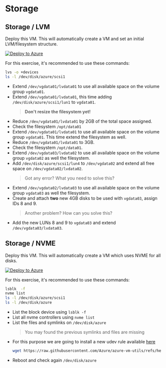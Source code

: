 # Storage
## Storage / LVM
  Deploy this VM. This will automatically create a VM and set an initial LVM/filesystem structure.
   
  [![Deploy to Azure](https://aka.ms/deploytoazurebutton)](https://portal.azure.com/#create/Microsoft.Template/uri/https%3A%2F%2Fraw.githubusercontent.com%2Fjonathanbrenes%2Fmentorship%2Frefs%2Fheads%2Fmain%2Fstorage001.json)
  
  For this exercise, it's recommended to use these commands: 
  ```bash
  lvs -o +devices
  ls -l /dev/disk/azure/scsi1
  ```

  - Extend ```/dev/vgdata01/lvdata01``` to use all available space on the volume group ```vgdata01```.
  - Extend ```/dev/vgdata01/lvdata01```, this time adding ```/dev/disk/azure/scsi1/lun1``` to ```vgdata01```.
    > **Don't resize the filesystem yet!**
  - Reduce ```/dev/vgdata01/lvdata01``` by 2GB of the total space assigned.
  - Check the filesystem ```/opt/data01```
  - Extend ```/dev/vgdata01/lvdata01``` to use all available space on the volume group ```vgdata01```. This time extend the filesystem as well.
  - Reduce ```/dev/vgdata01/lvdata01``` to 3GB.
  - Check the filesystem ```/opt/data01```.
  - Extend ```/dev/vgdata03/lvdata02``` to use all available space on the volume group ```vgdata02``` as well the filesystem.
  - Add ```/dev/disk/azure/scsi1/lun4``` to ```/dev/vgdata02``` and extend all free space on ```/dev/vgdata02/lvdata02```.
    > Got any error? What you need to solve this?
  - Extend ```/dev/vgdata02/lvdata03``` to use all available space on the volume group ```vgdata03``` as well the filesystem.
  - Create and attach **two** new 4GB disks to be used with ```vgdata03```, assign IDs 8 and 9.
    > Another problem? How can you solve this?
  - Add the new LUNs 8 and 9 to ```vgdata03``` and extend  ```/dev/vgdata03/lvdata03```.

## Storage / NVME
  Deploy this VM. This will automatically create a VM which uses NVME for all disks.
   
  [![Deploy to Azure](https://aka.ms/deploytoazurebutton)](https://portal.azure.com/#create/Microsoft.Template/uri/https%3A%2F%2Fraw.githubusercontent.com%2Fjonathanbrenes%2Fmentorship%2Frefs%2Fheads%2Fmain%2Fstorage002.json)

  For this exercise, it's recommended to use these commands: 
  ```bash
  lsblk  -f
  nvme list
  ls -l /dev/disk/azure/scsi1
  ls -l /dev/disk/azure
  ```

- List the block device using ```lsblk -f```
- List all nvme controllers using ```nvme list```
- List the files and symlinks on ```/dev/disk/azure```
  > You may found the previous symlinks and files are missing
- For this purpose we are going to install a new udev rule available [here](https://raw.githubusercontent.com/Azure/azure-vm-utils/refs/heads/main/udev/80-azure-disk.rules)
  ```bash
  wget https://raw.githubusercontent.com/Azure/azure-vm-utils/refs/heads/main/udev/80-azure-disk.rules -O /etc/udev/rules.d/80-azure-disk.rules
  ```
- Reboot and check again ```/dev/disk/azure```
